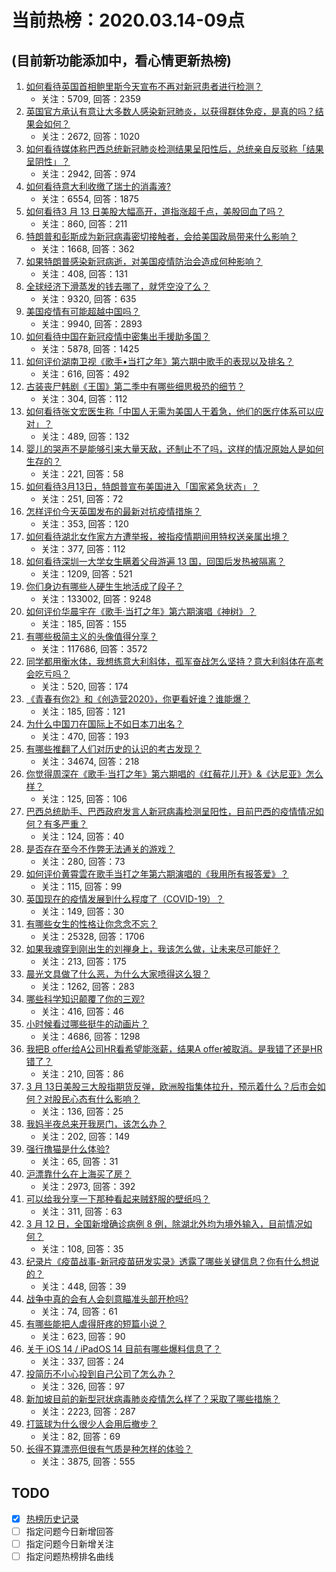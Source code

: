 # 当前热榜：2020.03.14-09点
## (目前新功能添加中，看心情更新热榜)
1. [如何看待英国首相鲍里斯今天宣布不再对新冠患者进行检测？](https://www.zhihu.com/question/379018010)
    * 关注：5709, 回答：2359
2. [英国官方承认有意让大多数人感染新冠肺炎，以获得群体免疫，是真的吗？结果会如何？](https://www.zhihu.com/question/379190253)
    * 关注：2672, 回答：1020
3. [如何看待媒体称巴西总统新冠肺炎检测结果呈阳性后，总统亲自反驳称「结果呈阴性」？](https://www.zhihu.com/question/379003414)
    * 关注：2942, 回答：974
4. [如何看待意大利收缴了瑞士的消毒液?](https://www.zhihu.com/question/378833551)
    * 关注：6554, 回答：1875
5. [如何看待3 月 13 日美股大幅高开，道指涨超千点，美股回血了吗？](https://www.zhihu.com/question/379234990)
    * 关注：860, 回答：211
6. [特朗普和彭斯成为新冠病毒密切接触者，会给美国政局带来什么影响？](https://www.zhihu.com/question/378982155)
    * 关注：1668, 回答：362
7. [如果特朗普感染新冠病逝，对美国疫情防治会造成何种影响？](https://www.zhihu.com/question/378200553)
    * 关注：408, 回答：131
8. [全球经济下滑蒸发的钱去哪了，就凭空没了么？](https://www.zhihu.com/question/377981933)
    * 关注：9320, 回答：635
9. [美国疫情有可能超越中国吗？](https://www.zhihu.com/question/377935555)
    * 关注：9940, 回答：2893
10. [如何看待中国在新冠疫情中密集出手援助多国？](https://www.zhihu.com/question/378467357)
    * 关注：5878, 回答：1425
11. [如何评价湖南卫视《歌手•当打之年》第六期中歌手的表现以及排名？](https://www.zhihu.com/question/372735742)
    * 关注：616, 回答：492
12. [古装丧尸韩剧《王国》第二季中有哪些细思极恐的细节？](https://www.zhihu.com/question/379098509)
    * 关注：304, 回答：112
13. [如何看待张文宏医生称「中国人无需为美国人干着急，他们的医疗体系可以应对」？](https://www.zhihu.com/question/377535158)
    * 关注：489, 回答：132
14. [婴儿的哭声不是能够引来大量天敌，还制止不了吗，这样的情况原始人是如何生存的？](https://www.zhihu.com/question/378908757)
    * 关注：221, 回答：58
15. [如何看待3月13日，特朗普宣布美国进入「国家紧急状态」？](https://www.zhihu.com/question/379265707)
    * 关注：251, 回答：72
16. [怎样评价今天英国发布的最新对抗疫情措施？](https://www.zhihu.com/question/379023799)
    * 关注：353, 回答：120
17. [如何看待湖北女作家方方遭举报，被指疫情期间用特权送亲属出境？](https://www.zhihu.com/question/379065733)
    * 关注：377, 回答：112
18. [如何看待深圳一大学女生瞒着父母游遍 13 国，回国后发热被隔离？](https://www.zhihu.com/question/379055921)
    * 关注：1209, 回答：521
19. [你们身边有哪些人硬生生地活成了段子？](https://www.zhihu.com/question/52114382)
    * 关注：133002, 回答：9248
20. [如何评价华晨宇在《歌手·当打之年》第六期演唱《神树》？](https://www.zhihu.com/question/378208560)
    * 关注：185, 回答：155
21. [有哪些极简主义的头像值得分享？](https://www.zhihu.com/question/29173647)
    * 关注：117686, 回答：3572
22. [同学都用衡水体，我想练意大利斜体，孤军奋战怎么坚持？意大利斜体在高考会吃亏吗？](https://www.zhihu.com/question/369472529)
    * 关注：520, 回答：174
23. [《青春有你2》和《创造营2020》，你更看好谁？谁能爆？](https://www.zhihu.com/question/378583684)
    * 关注：185, 回答：121
24. [为什么中国刀在国际上不如日本刀出名？](https://www.zhihu.com/question/373738336)
    * 关注：470, 回答：193
25. [有哪些推翻了人们对历史的认识的考古发现？](https://www.zhihu.com/question/20965049)
    * 关注：34674, 回答：218
26. [你觉得周深在《歌手·当打之年》第六期唱的《红莓花儿开》&《达尼亚》怎么样？](https://www.zhihu.com/question/379236204)
    * 关注：125, 回答：106
27. [巴西总统助手、巴西政府发言人新冠病毒检测呈阳性，目前巴西的疫情情况如何？有多严重？](https://www.zhihu.com/question/378967620)
    * 关注：124, 回答：40
28. [是否存在至今不作弊无法通关的游戏？](https://www.zhihu.com/question/377912962)
    * 关注：280, 回答：73
29. [如何评价黄霄雲在歌手当打之年第六期演唱的《我用所有报答爱》？](https://www.zhihu.com/question/379117943)
    * 关注：115, 回答：99
30. [英国现在的疫情发展到什么程度了（COVID-19）？](https://www.zhihu.com/question/377647010)
    * 关注：149, 回答：30
31. [有哪些女生的性格让你念念不忘？](https://www.zhihu.com/question/317800114)
    * 关注：25328, 回答：1706
32. [如果我魂穿到刚出生的刘禅身上，我该怎么做，让未来尽可能好？](https://www.zhihu.com/question/377326391)
    * 关注：213, 回答：175
33. [晨光文具做了什么恶，为什么大家喷得这么狠？](https://www.zhihu.com/question/361597311)
    * 关注：1262, 回答：283
34. [哪些科学知识颠覆了你的三观?](https://www.zhihu.com/question/327141696)
    * 关注：416, 回答：46
35. [小时候看过哪些挺牛的动画片？](https://www.zhihu.com/question/61227796)
    * 关注：4686, 回答：1298
36. [我把B offer给A公司HR看希望能涨薪，结果A offer被取消。是我错了还是HR错了？](https://www.zhihu.com/question/377438594)
    * 关注：210, 回答：86
37. [3 月 13日美股三大股指期货反弹，欧洲股指集体拉升，预示着什么？后市会如何？对股民心态有什么影响？](https://www.zhihu.com/question/379217481)
    * 关注：136, 回答：25
38. [我妈半夜总来开我房门，该怎么办？](https://www.zhihu.com/question/375246459)
    * 关注：202, 回答：149
39. [强行撸猫是什么体验?](https://www.zhihu.com/question/285786418)
    * 关注：65, 回答：31
40. [沪漂靠什么在上海买了房？](https://www.zhihu.com/question/328124564)
    * 关注：2973, 回答：392
41. [可以给我分享一下那种看起来贼舒服的壁纸吗？](https://www.zhihu.com/question/364122792)
    * 关注：311, 回答：63
42. [3 月 12 日，全国新增确诊病例 8 例，除湖北外均为境外输入，目前情况如何？](https://www.zhihu.com/question/379065083)
    * 关注：108, 回答：35
43. [纪录片《疫苗战事-新冠疫苗研发实录》透露了哪些关键信息？你有什么想说的？](https://www.zhihu.com/question/379209995)
    * 关注：448, 回答：39
44. [战争中真的会有人会刻意瞄准头部开枪吗?](https://www.zhihu.com/question/378868821)
    * 关注：74, 回答：61
45. [有哪些能把人虐得肝疼的短篇小说？](https://www.zhihu.com/question/342288208)
    * 关注：623, 回答：90
46. [关于 iOS 14 / iPadOS 14 目前有哪些爆料信息了？](https://www.zhihu.com/question/378509774)
    * 关注：337, 回答：24
47. [投简历不小心投到自己公司了怎么办？](https://www.zhihu.com/question/29727414)
    * 关注：326, 回答：97
48. [新加坡目前的新型冠状病毒肺炎疫情怎么样了？采取了哪些措施？](https://www.zhihu.com/question/370846703)
    * 关注：2223, 回答：287
49. [打篮球为什么很少人会用后撤步？](https://www.zhihu.com/question/376179226)
    * 关注：82, 回答：69
50. [长得不算漂亮但很有气质是种怎样的体验？](https://www.zhihu.com/question/265107086)
    * 关注：3875, 回答：555
## TODO
* [x] [热榜历史记录](hot_history/AllHot.md)
* [ ] 指定问题今日新增回答
* [ ] 指定问题今日新增关注
* [ ] 指定问题热榜排名曲线
